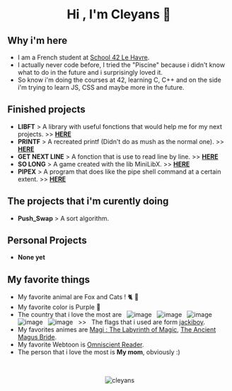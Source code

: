<h1 align="center">Hi , I'm Cleyans 👋</h1>

<h2 align="left">Why i'm here</h3>

- I am a French student at [School 42 Le Havre](https://www.42lehavre.fr/).
- I actually never code before, I tried the "Piscine" because i didn't know what to do in the future and i surprisingly loved it.
- So know i'm doing the courses at 42, learning C, C++ and on the side i'm trying to learn JS, CSS and maybe more in the future.

<h2 align="left">Finished projects</h2>

- __LIBFT__ > A library with useful fonctions that would help me for my next projects. >> __[HERE](https://github.com/Cleyans/Libft)__
- __PRINTF__ > A recreated printf (Didn't do as mush as the normal one). >> __[HERE](https://github.com/Cleyans/Printf)__
- __GET NEXT LINE__ > A fonction that is use to read line by line. >> __[HERE](https://github.com/Cleyans/GetNextLine)__
- __SO LONG__ > A game created with the lib MiniLibX. >> __[HERE](https://github.com/Cleyans/SoLong)__
- __PIPEX__ > A program that does like the pipe shell command at a certain extent. >> __[HERE](https://github.com/Cleyans/Pipex)__

<h2>The projects that i'm curently doing</h2>

- __Push_Swap__ > A sort algorithm.

<h2>Personal Projects</h2>

- __None yet__

<h2>My favorite things</h2>

- My favorite animal are Fox and Cats ! 🐈 🦊
- My favorite color is Purple 💜
- The country that i love the most are &nbsp; ![image](https://github.com/Cleyans/Cleyans/assets/138831731/4328cb6a-c926-4267-86a2-fc4bb2ed218a) &nbsp; ![image](https://github.com/Cleyans/Cleyans/assets/138831731/a0507243-f1d9-4cc1-959f-02a60d8ae4f6) &nbsp; ![image](https://github.com/Cleyans/Cleyans/assets/138831731/ee4f3ccc-844d-4718-83b0-b86dfeb41831) &nbsp; ![image](https://github.com/Cleyans/Cleyans/assets/138831731/bd171dac-6af5-4faf-8ea4-699e9283afa3) &nbsp; ![image](https://github.com/Cleyans/Cleyans/assets/138831731/6bab0d59-ae5e-4226-a2ed-5745f6033df1) &nbsp; >> &nbsp; The flags that i used are form [jackiboy](https://github.com/jackiboy).
- My favorites animes are [Magi : The Labyrinth of Magic](https://www.nautiljon.com/animes/magi+-+the+labyrinth+of+magic.html), [The Ancient Magus Bride](https://www.nautiljon.com/mangas/the+ancient+magus+bride.html).
- My favorite Webtoon is [Omniscient Reader](https://www.webtoons.com/en/action/omniscient-reader/list?title_no=2154).
- The person that i love the most is **My mom**, obviously :)
<p>
  &nbsp;
</p>
<p align="center">&nbsp;<img align="center" src="https://github-readme-stats.vercel.app/api?username=cleyans&show_icons=true&locale=en" alt="cleyans" /></p>
<p>
&nbsp;
</p>
